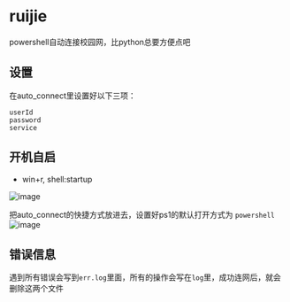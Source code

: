 # ruijie
powershell自动连接校园网，比python总要方便点吧

## 设置
在auto_connect里设置好以下三项：
```
userId
password
service
```
## 开机自启
- win+r, shell:startup

![image](https://user-images.githubusercontent.com/45586871/135025367-2369d1a8-6fab-4467-bfdc-1ac80c3b034e.png)

把auto_connect的快捷方式放进去，设置好ps1的默认打开方式为 `powershell`
![image](https://user-images.githubusercontent.com/45586871/135025346-e4be4e15-9389-4286-a6d4-c2958466c738.png)

## 错误信息
遇到所有错误会写到`err.log`里面，所有的操作会写在`log`里，成功连网后，就会删除这两个文件

